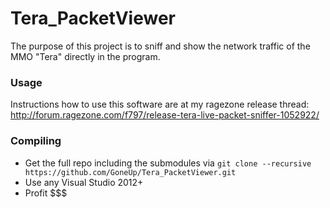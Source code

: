 # Tera_PacketViewer

The purpose of this project is to sniff and show the network traffic of the MMO "Tera" directly in the program.

### Usage
Instructions how to use this software are at my ragezone release thread: http://forum.ragezone.com/f797/release-tera-live-packet-sniffer-1052922/

### Compiling
* Get the full repo including the submodules via ```git clone --recursive https://github.com/GoneUp/Tera_PacketViewer.git ```
* Use any Visual Studio 2012+
* Profit $$$

